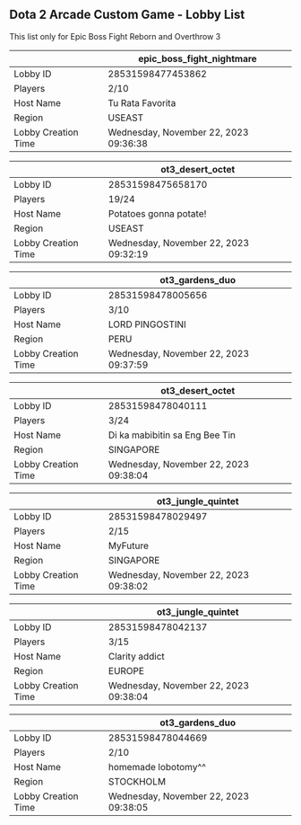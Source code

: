 ## Dota 2 Arcade Custom Game - Lobby List

This list only for Epic Boss Fight Reborn and Overthrow 3

|  | epic_boss_fight_nightmare |
| ------ | ------ |
| Lobby ID | 28531598477453862 |
| Players | 2/10 |
| Host Name | Tu Rata Favorita |
| Region | USEAST |
| Lobby Creation Time | Wednesday, November 22, 2023 09:36:38 |


|  | ot3_desert_octet |
| ------ | ------ |
| Lobby ID | 28531598475658170 |
| Players | 19/24 |
| Host Name | Potatoes gonna potate! |
| Region | USEAST |
| Lobby Creation Time | Wednesday, November 22, 2023 09:32:19 |


|  | ot3_gardens_duo |
| ------ | ------ |
| Lobby ID | 28531598478005656 |
| Players | 3/10 |
| Host Name | LORD PINGOSTINI |
| Region | PERU |
| Lobby Creation Time | Wednesday, November 22, 2023 09:37:59 |


|  | ot3_desert_octet |
| ------ | ------ |
| Lobby ID | 28531598478040111 |
| Players | 3/24 |
| Host Name | Di ka mabibitin sa Eng Bee Tin |
| Region | SINGAPORE |
| Lobby Creation Time | Wednesday, November 22, 2023 09:38:04 |


|  | ot3_jungle_quintet |
| ------ | ------ |
| Lobby ID | 28531598478029497 |
| Players | 2/15 |
| Host Name | MyFuture |
| Region | SINGAPORE |
| Lobby Creation Time | Wednesday, November 22, 2023 09:38:02 |


|  | ot3_jungle_quintet |
| ------ | ------ |
| Lobby ID | 28531598478042137 |
| Players | 3/15 |
| Host Name | Clarity addict |
| Region | EUROPE |
| Lobby Creation Time | Wednesday, November 22, 2023 09:38:04 |


|  | ot3_gardens_duo |
| ------ | ------ |
| Lobby ID | 28531598478044669 |
| Players | 2/10 |
| Host Name | homemade lobotomy^^ |
| Region | STOCKHOLM |
| Lobby Creation Time | Wednesday, November 22, 2023 09:38:05 |


